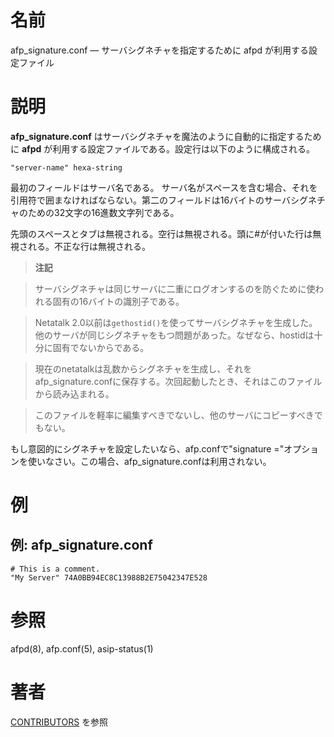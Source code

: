# 名前

afp_signature.conf — サーバシグネチャを指定するために afpd が利用する設定ファイル

# 説明

**afp_signature.conf** はサーバシグネチャを魔法のように自動的に指定するために **afpd** が利用する設定ファイルである。設定行は以下のように構成される。

    "server-name" hexa-string

最初のフィールドはサーバ名である。
サーバ名がスペースを含む場合、それを引用符で囲まなければならない。第二のフィールドは16バイトのサーバシグネチャのための32文字の16進数文字列である。

先頭のスペースとタブは無視される。空行は無視される。頭に#が付いた行は無視される。不正な行は無視される。

> **注記**

> サーバシグネチャは同じサーバに二重にログオンするのを防ぐために使われる固有の16バイトの識別子である。

> Netatalk
2.0以前は`gethostid()`を使ってサーバシグネチャを生成した。他のサーバが同じシグネチャをもつ問題があった。なぜなら、hostidは十分に固有でないからである。

> 現在のnetatalkは乱数からシグネチャを生成し、それをafp_signature.confに保存する。次回起動したとき、それはこのファイルから読み込まれる。

> このファイルを軽率に編集すべきでないし、他のサーバにコピーすべきでもない。

もし意図的にシグネチャを設定したいなら、afp.confで"signature ="オプションを使いなさい。この場合、afp_signature.confは利用されない。

# 例

## 例: afp_signature.conf

    # This is a comment.
    "My Server" 74A0BB94EC8C13988B2E75042347E528

# 参照

afpd(8), afp.conf(5), asip-status(1)

# 著者

[CONTRIBUTORS](https://netatalk.io/contributors) を参照
